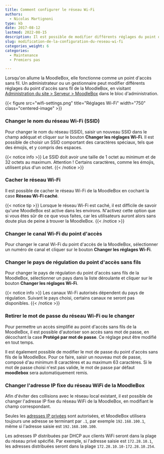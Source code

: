 ```yaml
---
title: Comment configurer le réseau Wi-Fi
authors:
  - Nicolas Martignoni
type: kb
date: 2017-08-12
lastmod: 2022-08-15
description: Il est possible de modifier différents réglages du point d'accès WiFi de la MoodleBox.
slug: modification-de-la-configuration-du-reseau-wi-fi
categories_weight: 6
categories:
  - Maintenance
  - Premiers pas

---
```

Lorsqu'on allume la MoodleBox, elle fonctionne comme un point d'accès sans fil. Un administrateur ou un gestionnaire peut modifier différents réglages du point d'accès sans fil de la MoodleBox, en visitant [Administration du site > Serveur > MoodleBox][1] dans le bloc d'administration.

{{< figure src="wifi-settings.png" title="Réglages Wi-Fi" width="750" class="centered-image" >}}

### Changer le nom du réseau Wi-Fi (SSID)

Pour changer le nom du réseau (SSID), saisir un nouveau SSID dans le champ adéquat et cliquer sur le bouton __Changer les réglages Wi-Fi__. Il est possible de choisir un SSID comportant des caractères spéciaux, tels que des émojis, et y compris des espaces.

{{< notice info >}}
Le SSID doit avoir une taille de 1 octet au minimum et de 32 octets au maximum. Attention ! Certains caractères, comme les émojis, utilisent plus d'un octet.
{{< /notice >}}

### Cacher le réseau Wi-Fi

Il est possible de cacher le réseau Wi-Fi de la MoodleBox en cochant la case __Réseau Wi-Fi caché__.

{{< notice tip >}}
Lorsque le réseau Wi-Fi est caché, il est difficile de savoir qu'une MoodleBox est active dans les environs. N'activez cette option que si vous êtes sûr de ce que vous faites, car les utilisateurs auront alors sans doute plus de peine à trouver la MoodleBox.
{{< /notice >}}

### Changer le canal Wi-Fi du point d'accès

Pour changer le canal Wi-Fi du point d'accès de la MoodleBox, sélectionner un numéro de canal et cliquer sur le bouton __Changer les réglages Wi-Fi__.

### Changer le pays de régulation du point d'accès sans fils

Pour changer le pays de régulation du point d'accès sans fils de la MoodleBox, sélectionner un pays dans la liste déroulante et cliquer sur le bouton __Changer les réglages Wi-Fi__.

{{< notice info >}}
Les canaux Wi-Fi autorisés dépendent du pays de régulation. Suivant le pays choisi, certains canaux ne seront pas disponibles.
{{< /notice >}}

### Retirer le mot de passe du réseau Wi-Fi ou le changer

Pour permettre un accès simplifié au point d'accès sans fils de la MoodleBox, il est possible d'autoriser son accès sans mot de passe, en décochant la case __Protégé par mot de passe__. Ce réglage peut être modifié en tout temps.

Il est également possible de modifier le mot de passe du point d'accès sans fils de la MoodleBox. Pour ce faire, saisir un nouveau mot de passe, composé d'au minimum 8 caractères et au maximum 63 caractères. Si le mot de passe choisi n'est pas valide, le mot de passe par défaut __moodlebox__ sera automatiquement remis.

### Changer l'adresse IP fixe du réseau WiFi de la MoodleBox

Afin d'éviter des collisions avec le réseau local existant, il est possible de changer l'adresse IP fixe du réseau WiFi de la MoodleBox, en modifiant le champ correspondant.

Seules les [adresses IP privées][private] sont autorisées, et MoodleBox utilisera toujours une adresse se terminant par `.1`, par exemple `192.168.100.1`, même si l'adresse saisie est `192.168.100.100`.

Les adresses IP distribuées par DHCP aux clients WiFi seront dans la plage du réseau privé spécifié. Par exemple, si l'adresse saisie est `172.28.10.1`, les adresses distribuées seront dans la plage `172.28.10.10-172.28.10.254`.

 [1]: http://moodlebox.home/admin/tool/moodlebox/index.php
 [private]: https://fr.wikipedia.org/wiki/Réseau_privé
